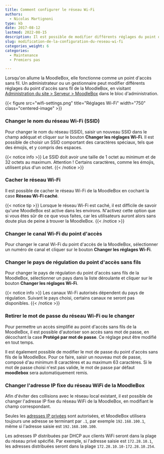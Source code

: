 ```yaml
---
title: Comment configurer le réseau Wi-Fi
authors:
  - Nicolas Martignoni
type: kb
date: 2017-08-12
lastmod: 2022-08-15
description: Il est possible de modifier différents réglages du point d'accès WiFi de la MoodleBox.
slug: modification-de-la-configuration-du-reseau-wi-fi
categories_weight: 6
categories:
  - Maintenance
  - Premiers pas

---
```

Lorsqu'on allume la MoodleBox, elle fonctionne comme un point d'accès sans fil. Un administrateur ou un gestionnaire peut modifier différents réglages du point d'accès sans fil de la MoodleBox, en visitant [Administration du site > Serveur > MoodleBox][1] dans le bloc d'administration.

{{< figure src="wifi-settings.png" title="Réglages Wi-Fi" width="750" class="centered-image" >}}

### Changer le nom du réseau Wi-Fi (SSID)

Pour changer le nom du réseau (SSID), saisir un nouveau SSID dans le champ adéquat et cliquer sur le bouton __Changer les réglages Wi-Fi__. Il est possible de choisir un SSID comportant des caractères spéciaux, tels que des émojis, et y compris des espaces.

{{< notice info >}}
Le SSID doit avoir une taille de 1 octet au minimum et de 32 octets au maximum. Attention ! Certains caractères, comme les émojis, utilisent plus d'un octet.
{{< /notice >}}

### Cacher le réseau Wi-Fi

Il est possible de cacher le réseau Wi-Fi de la MoodleBox en cochant la case __Réseau Wi-Fi caché__.

{{< notice tip >}}
Lorsque le réseau Wi-Fi est caché, il est difficile de savoir qu'une MoodleBox est active dans les environs. N'activez cette option que si vous êtes sûr de ce que vous faites, car les utilisateurs auront alors sans doute plus de peine à trouver la MoodleBox.
{{< /notice >}}

### Changer le canal Wi-Fi du point d'accès

Pour changer le canal Wi-Fi du point d'accès de la MoodleBox, sélectionner un numéro de canal et cliquer sur le bouton __Changer les réglages Wi-Fi__.

### Changer le pays de régulation du point d'accès sans fils

Pour changer le pays de régulation du point d'accès sans fils de la MoodleBox, sélectionner un pays dans la liste déroulante et cliquer sur le bouton __Changer les réglages Wi-Fi__.

{{< notice info >}}
Les canaux Wi-Fi autorisés dépendent du pays de régulation. Suivant le pays choisi, certains canaux ne seront pas disponibles.
{{< /notice >}}

### Retirer le mot de passe du réseau Wi-Fi ou le changer

Pour permettre un accès simplifié au point d'accès sans fils de la MoodleBox, il est possible d'autoriser son accès sans mot de passe, en décochant la case __Protégé par mot de passe__. Ce réglage peut être modifié en tout temps.

Il est également possible de modifier le mot de passe du point d'accès sans fils de la MoodleBox. Pour ce faire, saisir un nouveau mot de passe, composé d'au minimum 8 caractères et au maximum 63 caractères. Si le mot de passe choisi n'est pas valide, le mot de passe par défaut __moodlebox__ sera automatiquement remis.

### Changer l'adresse IP fixe du réseau WiFi de la MoodleBox

Afin d'éviter des collisions avec le réseau local existant, il est possible de changer l'adresse IP fixe du réseau WiFi de la MoodleBox, en modifiant le champ correspondant.

Seules les [adresses IP privées][private] sont autorisées, et MoodleBox utilisera toujours une adresse se terminant par `.1`, par exemple `192.168.100.1`, même si l'adresse saisie est `192.168.100.100`.

Les adresses IP distribuées par DHCP aux clients WiFi seront dans la plage du réseau privé spécifié. Par exemple, si l'adresse saisie est `172.28.10.1`, les adresses distribuées seront dans la plage `172.28.10.10-172.28.10.254`.

 [1]: http://moodlebox.home/admin/tool/moodlebox/index.php
 [private]: https://fr.wikipedia.org/wiki/Réseau_privé
